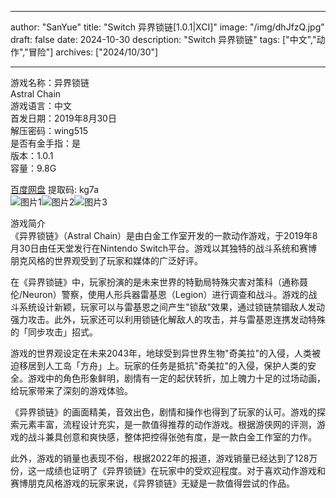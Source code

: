 
---
author: "SanYue"
title: "Switch 异界锁链[1.0.1|XCI]"
image: "/img/dhJfzQ.jpg"
draft: false
date: 2024-10-30
description: "Switch 异界锁链"
tags: ["中文","动作","冒险"]
archives: ["2024/10/30"]

---

游戏名称：异界锁链   
Astral Chain    
游戏语言：中文  
首发日期：2019年8月30日  
解压密码：wing515  
是否有金手指：是  
版本：1.0.1   
容量：9.8G

[百度网盘](https://pan.baidu.com/s/1kRKJjaiKZgkEPVBo-LiIyg) 提取码: kg7a  
![图片1](/img/sc6vif.jpg)![图片2](/img/sc635n.jpg)![图片3](/img/sc6vih.jpg)  

游戏简介  
《异界锁链》（Astral Chain）是由白金工作室开发的一款动作游戏，于2019年8月30日由任天堂发行在Nintendo Switch平台。游戏以其独特的战斗系统和赛博朋克风格的世界观受到了玩家和媒体的广泛好评。

在《异界锁链》中，玩家扮演的是未来世界的特勤局特殊灾害对策科（通称聂伦/Neuron）警察，使用人形兵器雷基恩（Legion）进行调查和战斗。游戏的战斗系统设计新颖，玩家可以与雷基恩之间产生"锁敌"效果，通过锁链禁锢敌人发动强力攻击。此外，玩家还可以利用锁链化解敌人的攻击，并与雷基恩连携发动特殊的「同步攻击」招式。

游戏的世界观设定在未来2043年，地球受到异世界生物"奇美拉"的入侵，人类被迫移居到人工岛「方舟」上。玩家的任务是抵抗"奇美拉"的入侵，保护人类的安全。游戏中的角色形象鲜明，剧情有一定的起伏转折，加上魄力十足的过场动画，给玩家带来了深刻的游戏体验。

《异界锁链》的画面精美，音效出色，剧情和操作也得到了玩家的认可。游戏的探索元素丰富，流程设计充实，是一款值得推荐的动作游戏。根据游侠网的评测，游戏的战斗兼具创意和爽快感，整体把控得张弛有度，是一款白金工作室的力作。

此外，游戏的销量也表现不俗，根据2022年的报道，游戏销量已经达到了128万份，这一成绩也证明了《异界锁链》在玩家中的受欢迎程度。对于喜欢动作游戏和赛博朋克风格游戏的玩家来说，《异界锁链》无疑是一款值得尝试的作品。
